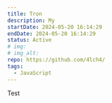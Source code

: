 ```yaml
---
title: Tron
description: My
startDate: 2024-05-20 16:14:29
endDate: 2024-05-20 16:14:29
status: Active
# img:
# img_alt:
repo: https://github.com/4lch4/
tags:
  - JavaScript
---
```


Test

